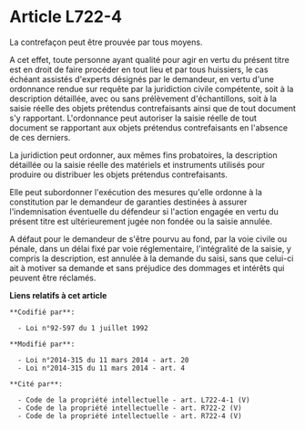 # Article L722-4

La contrefaçon  peut être prouvée par tous moyens. 

A cet effet, toute personne ayant qualité pour agir en vertu du présent titre est en droit de faire procéder en tout lieu et
par tous huissiers, le cas échéant assistés d'experts désignés par le demandeur, en vertu d'une ordonnance rendue sur requête
par la juridiction civile compétente, soit à la description détaillée, avec ou sans prélèvement d'échantillons, soit à la
saisie réelle des objets prétendus contrefaisants  ainsi que de tout document s'y rapportant. L'ordonnance peut autoriser la
saisie réelle de tout document se rapportant aux objets prétendus contrefaisants en l'absence de ces derniers.

La juridiction peut ordonner, aux mêmes fins probatoires, la description détaillée ou la saisie réelle des matériels et
instruments utilisés pour produire ou distribuer les objets prétendus contrefaisants. 

Elle peut subordonner l'exécution des mesures qu'elle ordonne à la constitution par le demandeur de garanties destinées à
assurer l'indemnisation éventuelle du défendeur si l'action engagée en vertu du présent titre est ultérieurement jugée non
fondée ou la saisie annulée. 

A défaut pour le demandeur de s'être pourvu au fond, par la voie civile ou pénale, dans un délai fixé par voie réglementaire,
l'intégralité de la saisie, y compris la description, est annulée à la demande du saisi, sans que celui-ci ait à motiver sa
demande et sans préjudice des dommages et intérêts qui peuvent être réclamés.

**Liens relatifs à cet article**

	**Codifié par**:

	  - Loi n°92-597 du 1 juillet 1992

	**Modifié par**:

	  - Loi n°2014-315 du 11 mars 2014 - art. 20
	  - Loi n°2014-315 du 11 mars 2014 - art. 4

	**Cité par**:

	  - Code de la propriété intellectuelle - art. L722-4-1 (V)
	  - Code de la propriété intellectuelle - art. R722-2 (V)
	  - Code de la propriété intellectuelle - art. R722-4 (V)
